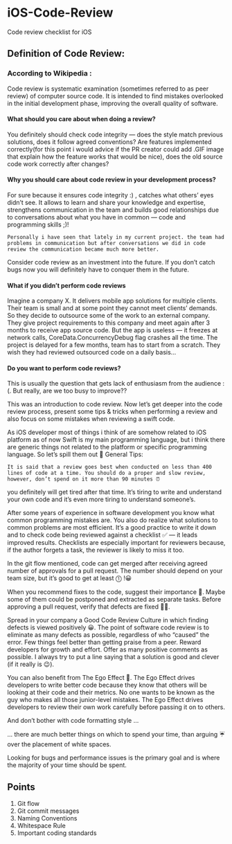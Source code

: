 # iOS-Code-Review
Code review checklist for iOS


## Definition of Code Review:

### According to Wikipedia :

Code review is systematic examination (sometimes referred to as peer review) of computer source code. It is intended to find mistakes overlooked in the initial development phase, improving the overall quality of software.

#### What should you care about when doing a review?

You definitely should check code integrity — does the style match previous solutions, does it follow agreed conventions? Are features implemented correctly(for this point i would advice if the PR creator could add .GIF image that explain how the feature works that would be nice), does the old source code work correctly after changes?

#### Why you should care about code review in your development process?

For sure because it ensures code integrity :) , catches what others’ eyes didn’t see. It allows to learn and share your knowledge and expertise, strengthens communication in the team and builds good relationships due to conversations about what you have in common — code and programming skills ;)!

    Personally i have seen that lately in my current project. the team had problems in communication but after conversations we did in code review the communication became much more better.

Consider code review as an investment into the future. If you don’t catch bugs now you will definitely have to conquer them in the future.

#### What if you didn’t perform code reviews

Imagine a company X. It delivers mobile app solutions for multiple clients. Their team is small and at some point they cannot meet clients’ demands. So they decide to outsource some of the work to an external company. They give project requirements to this company and meet again after 3 months to receive app source code. But the app is useless — it freezes at network calls, CoreData.ConcurrencyDebug flag crashes all the time. The project is delayed for a few months, team has to start from a scratch. They wish they had reviewed outsourced code on a daily basis…

#### Do you want to perform code reviews?

This is usually the question that gets lack of enthusiasm from the audience :(. But really, are we too busy to improve??

This was an introduction to code review. Now let’s get deeper into the code review process, present some tips & tricks when performing a review and also focus on some mistakes when reviewing a swift code.

As iOS developer most of things i think of are somehow related to iOS platform as of now Swift is my main programming language, but i think there are generic things not related to the platform or specific programming language. So let’s spill them out 🚀
General Tips:

    It is said that a review goes best when conducted on less than 400 lines of code at a time. You should do a proper and slow review, however, don’t spend on it more than 90 minutes ⏰

you definitely will get tired after that time. It’s tiring to write and understand your own code and it’s even more tiring to understand someone’s.

After some years of experience in software development you know what common programming mistakes are. You also do realize what solutions to common problems are most efficient. It’s a good practice to write it down and to check code being reviewed against a checklist ✅ — it leads improved results. Checklists are especially important for reviewers because, if the author forgets a task, the reviewer is likely to miss it too.

In the git flow mentioned, code can get merged after receiving agreed number of approvals for a pull request. The number should depend on your team size, but it’s good to get at least ⓵ !😀

When you recommend fixes to the code, suggest their importance 💬. Maybe some of them could be postponed and extracted as separate tasks. Before approving a pull request, verify that defects are fixed 🔧🔨.

Spread in your company a Good Code Review Culture in which finding defects is viewed positively 😀. The point of software code review is to eliminate as many defects as possible, regardless of who “caused” the error. Few things feel better than getting praise from a peer. Reward developers for growth and effort. Offer as many positive comments as possible. I always try to put a line saying that a solution is good and clever (if it really is 😉).

You can also benefit from The Ego Effect 💎. The Ego Effect drives developers to write better code because they know that others will be looking at their code and their metrics. No one wants to be known as the guy who makes all those junior-level mistakes. The Ego Effect drives developers to review their own work carefully before passing it on to others.

And don’t bother with code formatting style …

… there are much better things on which to spend your time, than arguing ☔️ over the placement of white spaces.

Looking for bugs and performance issues is the primary goal and is where the majority of your time should be spent.


## Points 
1. Git flow
2. Git commit messages
3. Naming Conventions
4. Whitespace Rule
5. Important coding standards
